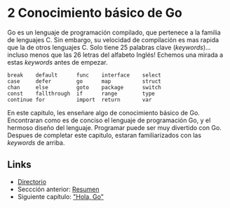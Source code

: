 # 2 Conocimiento básico de Go

Go es un lenguaje de programación compilado, que pertenece a la familia de lenguajes C. Sin embargo, su velocidad de compilación es mas rapida que la de otros lenguajes C. Solo tiene 25 palabras clave (*keywords*)... incluso menos que las 26 letras del alfabeto Inglés! Echemos una mirada a estas *keywords* antes de empezar.

	break    default      func    interface    select
	case     defer        go      map          struct
	chan     else         goto    package      switch
	const    fallthrough  if      range        type
	continue for          import  return       var

En este capitulo, les enseñare algo de conocimiento básico de Go. Encontraran como es de conciso el lenguaje de programación Go, y el hermoso diseño del lenguaje. Programar puede ser muy divertido con Go. Despues de completar este capitulo, estaran familiarizados con las *keywords* de arriba.
	
## Links

- [Directorio](preface.md)
- Seccción anterior: [Resumen](01.5.md)
- Siguiente capítulo: ["Hola, Go"](02.1.md)